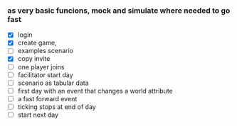 ### as very basic funcions, mock and simulate where needed to go fast
- [x] login
- [x] create game, 
- [ ] examples scenario
- [x] copy invite
- [ ] one player joins
- [ ] facilitator start day
- [ ] scenario as tabular data
- [ ] first day with an event that changes a world attribute
- [ ] a fast forward event
- [ ] ticking stops at end of day
- [ ] start next day